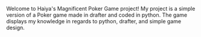Welcome to Haiya's Magnificent Poker Game project! My project is a simple version of a Poker game made in drafter and coded in python. The game displays my knowledge in regards to python, drafter, and simple game design.
